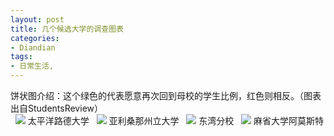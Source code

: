 ```yaml
---
layout: post
title: 几个候选大学的调查图表
categories:
- Diandian
tags:
- 日常生活, 
---
```

饼状图介绍：这个绿色的代表愿意再次回到母校的学生比例，红色则相反。（图表出自StudentsReview）
<br /> &nbsp;
<img src="http://m3.img.srcdd.com/farm4/d/2012/0627/10/491FCA7F110A27D824238FC9998831CE_B500_900_246_201.PNG" /> 太平洋路德大学 &nbsp;
<img src="http://m1.img.srcdd.com/farm4/d/2012/0627/10/5417881E1101FFDAADC51E21D0ACF2AD_B500_900_246_201.PNG" /> 亚利桑那州立大学 &nbsp;
<img src="http://m3.img.srcdd.com/farm5/d/2012/0627/10/79DBED381B2891D80D51A5D45CE16985_B500_900_246_201.PNG" /> 东湾分校 &nbsp;
<img src="http://m1.img.srcdd.com/farm4/d/2012/0627/10/0966CF3DFF08EFB3AF96483D010F187A_B500_900_246_201.PNG" /> 麻省大学阿莫斯特